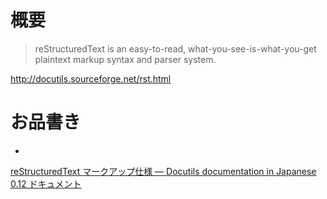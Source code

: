 概要
====

> reStructuredText is an easy-to-read, what-you-see-is-what-you-get
> plaintext markup syntax and parser system.

<http://docutils.sourceforge.net/rst.html>

お品書き
========

-   

[reStructuredText マークアップ仕様 — Docutils documentation in Japanese
0.12
ドキュメント](http://docutils.sphinx-users.jp/docutils/docs/ref/rst/restructuredtext.html)
